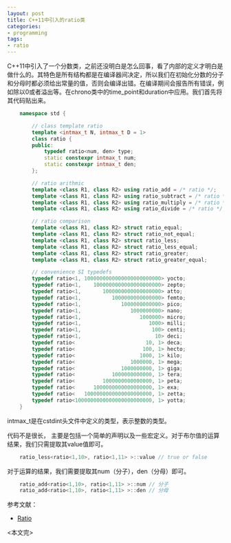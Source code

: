 ```yaml
---
layout: post
title: C++11中引入的ratio类
categories:
- programming
tags:
- ratio
---
```


C++11中引入了一个分数类，之前还没明白是怎么回事，看了内部的定义才明白是做什么的。其特色是所有结构都是在编译器间决定，所以我们在初始化分数的分子和分母时都必须给出常量的值，否则会编译出错。在编译期间会报告所有错误，例如除以0或者溢出等。在chrono类中的time_point和duration中应用。我们首先将其代码贴出来。

```cpp
	namespace std {

		// class template ratio
		template <intmax_t N, intmax_t D = 1>
		class ratio {
		public:
			typedef ratio<num, den> type;
			static constexpr intmax_t num;
			static constexpr intmax_t den;
		};

		// ratio arithmic
		template <class R1, class R2> using ratio_add = /* ratio */;
		template <class R1, class R2> using ratio_subtract = /* ratio */;
		template <class R1, class R2> using ratio_multiply = /* ratio */;
		template <class R1, class R2> using ratio_divide = /* ratio */;

		// ratio comparison
		template <class R1, class R2> struct ratio_equal;
		template <class R1, class R2> struct ratio_not_equal;
		template <class R1, class R2> struct ratio_less;
		template <class R1, class R2> struct ratio_less_equal;
		template <class R1, class R2> struct ratio_greater;
		template <class R1, class R2> struct ratio_greater_equal;

		// convenience SI typedefs
		typedef ratio<1, 1000000000000000000000000> yocto;
		typedef ratio<1,    1000000000000000000000> zepto;
		typedef ratio<1,       1000000000000000000> atto;   
		typedef ratio<1,          1000000000000000> femto;  
		typedef ratio<1,             1000000000000> pico;   
		typedef ratio<1,                1000000000> nano;   
		typedef ratio<1,                   1000000> micro;  
		typedef ratio<1,                      1000> milli;  
		typedef ratio<1,                       100> centi;  
		typedef ratio<1,                        10> deci;   
		typedef ratio<                       10, 1> deca;   
		typedef ratio<                      100, 1> hecto;  
		typedef ratio<                     1000, 1> kilo;   
		typedef ratio<                  1000000, 1> mega;   
		typedef ratio<               1000000000, 1> giga;   
		typedef ratio<            1000000000000, 1> tera;   
		typedef ratio<         1000000000000000, 1> peta;   
		typedef ratio<      1000000000000000000, 1> exa;    
		typedef ratio<   1000000000000000000000, 1> zetta;
		typedef ratio<1000000000000000000000000, 1> yotta;
	}
```

intmax_t是在cstdint头文件中定义的类型，表示整数的类型。

代码不是很长， 主要是包括一个简单的声明以及一些宏定义。对于布尔值的运算结果，我们只需提取其value值即可。

```cpp
	ratio_less<ratio<1,10>, ratio<1,11> >::value // true or false
```

对于运算的结果，我们需要提取其num（分子），den（分母）即可。

```cpp
	ratio_add<ratio<1,10>, ratio<1,11> >::num // 分子
	ratio_add<ratio<1,10>, ratio<1,11> >::den // 分母
```

参考文献：

+ <a href="http://en.cppreference.com/w/cpp/header/ratio" target="_blank"> Ratio</a>

<本文完\>
